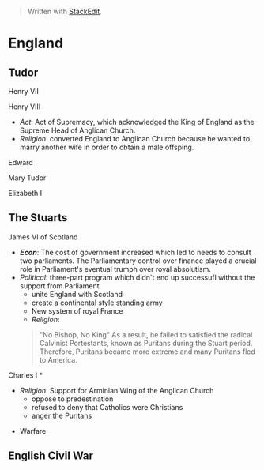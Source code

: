 
> Written with [StackEdit](https://stackedit.io/).

# England

## Tudor
Henry VII

Henry VIII
   * _Act_: Act of Supremacy, which acknowledged the King of England as the Supreme Head of Anglican Church.
   * _Religion_: converted England to Anglican Church because he wanted to marry another wife in order to obtain a male offsping.

Edward
 
Mary Tudor

Elizabeth I

## The Stuarts
James VI of Scotland
   - _***Econ***_: The cost of government increased which led to needs to consult two parliaments. The Parliamentary control over finance played a crucial role in Parliament's eventual trumph over royal absolutism.
   - _Political_: three-part program which didn't end up successufl without the support from Parliament.
        - unite England with Scotland
        - create a continental style standing army
        - New  system of royal France       
     - _Religion_:
      > "No Bishop, No King"
     >As a result, he failed to satisfied the radical Calvinist Portestants, known as Puritans during the Stuart period. Therefore, Puritans became more extreme and many Puritans fled to America.

Charles I
*
* _Religion_:  Support for Arminian Wing of the Anglican Church
     * oppose to predestination
     * refused to deny that Catholics were Christians
     * anger the Puritans
 - Warfare

## English Civil War

<!--stackedit_data:
eyJoaXN0b3J5IjpbMTg1NjY0ODAzNSw0OTMxNzE0OCwtMTgxMz
g0OTQzNSwtMTQ2NzIyNTkyNSw3MzA5OTgxMTZdfQ==
-->